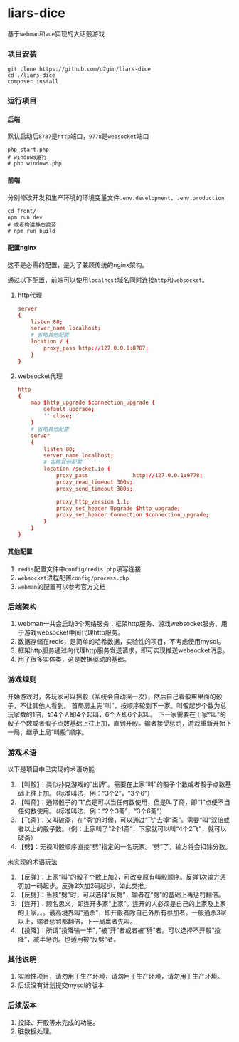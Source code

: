 # liars-dice

基于`webman`和`vue`实现的大话骰游戏

### 项目安装

```shell
git clone https://github.com/d2gin/liars-dice
cd ./liars-dice
composer install
```

### 运行项目

#### 后端

默认启动后`8787`是`http`端口，`9778`是`websocket`端口

```shell
php start.php
# windows运行
# php windows.php
```

#### 前端

分别修改开发和生产环境的环境变量文件`.env.development`、`.env.production`

```shell
cd front/
npm run dev
# 或者构建静态资源
# npm run build
```

#### 配置nginx

这不是必需的配置，是为了兼顾传统的nginx架构。

通过以下配置，前端可以使用`localhost`域名同时连接`http`和`websocket`。

1. http代理

    ```conf
    server
    {
        listen 80;
        server_name localhost;
        # 省略其他配置
        location / {
            proxy_pass http://127.0.0.1:8787;
        }
    }
    ```
2. websocket代理

    ```conf
    http
    {
        map $http_upgrade $connection_upgrade {
            default upgrade;
            '' close;
        }
        # 省略其他配置
        server
        {
            listen 80;
            server_name localhost;
            # 省略其他配置
            location /socket.io {
                proxy_pass              http://127.0.0.1:9778;
                proxy_read_timeout 300s;
                proxy_send_timeout 300s;

                proxy_http_version 1.1;
                proxy_set_header Upgrade $http_upgrade;
                proxy_set_header Connection $connection_upgrade;
            }
        }
    }
    ```
#### 其他配置

1. `redis`配置文件中`config/redis.php`填写连接
2. `websocket`进程配置`config/process.php`
3. `webman`的配置可以参考官方文档

### 后端架构

1. webman一共会启动3个网络服务：框架http服务、游戏websocket服务、用于游戏websocket中间代理http服务。
2. 数据存储在redis，是简单的哈希数据，实验性的项目，不考虑使用mysql。
3. 框架http服务通过向代理http服务发送请求，即可实现推送websocket消息。
4. 用了很多实体类，这是数据驱动的基础。

### 游戏规则

开始游戏时，各玩家可以摇骰（系统会自动摇一次），然后自己看骰盅里面的骰子，不让其他人看到。
首局房主先“叫”，按顺序轮到下一家。叫骰起步个数为总玩家数的1倍，如4个人即4个起叫，6个人即6个起叫。
下一家需要在上家“叫”的骰子个数或者骰子点数基础上往上加，直到开骰。输者接受惩罚，游戏重新开始下一局，继承上局“叫骰”顺序。

### 游戏术语

以下是项目中已实现的术语功能

1. 【叫骰】：类似扑克游戏的“出牌”。需要在上家“叫”的骰子个数或者骰子点数基础上往上加。（标准叫法，例：“3个2”，“3个6”）
2. 【叫斋】：通常骰子的“1”点是可以当任何数使用，但是叫了斋，即“1”点便不当任何数使用。（标准叫法，例：“2个3斋”，“3个6斋”）
3. 【飞斋】：又叫破斋，在“斋”的时候，可以通过“飞”去掉“斋”。需要“叫”双倍或者以上的骰子数。（例：上家叫了“2个1斋”，下家就可以叫“4个2飞”，就可以破斋）
4. 【劈】：无视叫骰顺序直接“劈”指定的一名玩家。“劈”了，输方将会扣除分数。

未实现的术语玩法

1. 【反弹】：上家“叫”的骰子个数上加2，可改变原有叫骰顺序。反弹1次输方惩罚加一码起步。反弹2次加2码起步，如此类推。
2. 【反劈】：当被“劈”时，可以选择“反劈”，输者在“劈”的基础上再惩罚翻倍。
3. 【连开】：顾名思义，即连开多家“上家”。连开的人必须是自己的上家及上家的上家。。。最高境界叫“通杀”，即开骰者除自己外所有参加者。一般通杀3家以上，输者惩罚都翻倍，下一局赢者先叫。
4. 【投降】：所谓“投降输一半”，”被“开”者或者被“劈”者。可以选择不开骰“投降”，减半惩罚。也适用被“反劈”者。

### 其他说明

1. 实验性项目，请勿用于生产环境，请勿用于生产环境，请勿用于生产环境。
2. 后续没有计划提交mysql的版本

### 后续版本

1. 投降、开骰等未完成的功能。
2. 脏数据处理。

